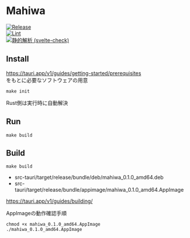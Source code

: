 # Mahiwa

[![Release](https://github.com/project-mahiwa/mahiwa/actions/workflows/release.yml/badge.svg)](https://github.com/project-mahiwa/mahiwa/actions/workflows/release.yml)  
[![Lint](https://github.com/project-mahiwa/mahiwa/actions/workflows/lint.yml/badge.svg)](https://github.com/project-mahiwa/mahiwa/actions/workflows/lint.yml)  
[![静的解析 (svelte-check)](https://github.com/project-mahiwa/mahiwa/actions/workflows/staticAnalysis.yml/badge.svg)](https://github.com/project-mahiwa/mahiwa/actions/workflows/staticAnalysis.yml)

## Install

https://tauri.app/v1/guides/getting-started/prerequisites  
をもとに必要なソフトウェアの用意

```
make init
```

Rust側は実行時に自動解決

## Run

```
make build
```

## Build

```
make build
```

- src-tauri/target/release/bundle/deb/mahiwa_0.1.0_amd64.deb
- src-tauri/target/release/bundle/appimage/mahiwa_0.1.0_amd64.AppImage

https://tauri.app/v1/guides/building/

AppImageの動作確認手順
```
chmod +x mahiwa_0.1.0_amd64.AppImage
./mahiwa_0.1.0_amd64.AppImage
```
